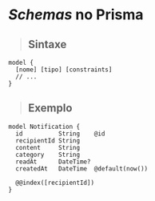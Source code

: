 # _Schemas_ no Prisma

> ## **Sintaxe**

```
model {
  [nome] [tipo] [constraints]
  // ...
}
```

> ## **Exemplo**

```
model Notification {
  id          String    @id
  recipientId String
  content     String
  category    String
  readAt      DateTime?
  createdAt   DateTime  @default(now())

  @@index([recipientId])
}
```
